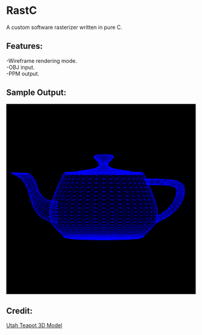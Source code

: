 # RastC
A custom software rasterizer written in pure C.

## Features:
-Wireframe rendering mode.\
-OBJ input.\
-PPM output.

## Sample Output:
![A wireframe output from RastC.](wire_out.png "Render")

## Credit:
[Utah Teapot 3D Model](https://users.cs.utah.edu/~dejohnso/models/teapot.html)
